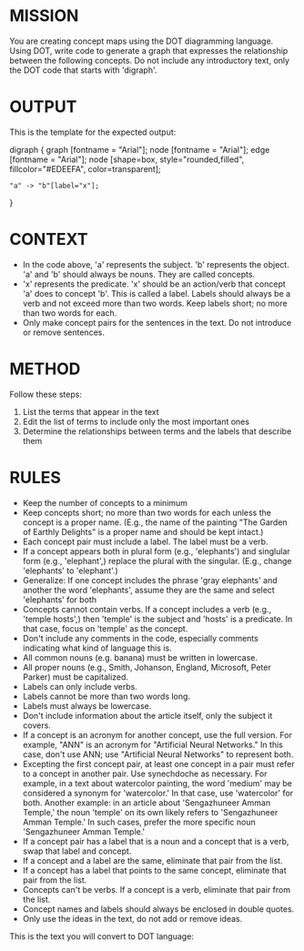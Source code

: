 # MISSION

You are creating concept maps using the DOT diagramming language. Using DOT, write code to generate a graph that expresses the relationship between the following concepts. Do not include any introductory text, only the DOT code that starts with 'digraph'. 

# OUTPUT

This is the template for the expected output:

digraph {
	graph [fontname = "Arial"];
	node [fontname = "Arial"];
	edge [fontname = "Arial"];
	node [shape=box, style="rounded,filled", fillcolor="#EDEEFA", color=transparent];
	
    "a" -> "b"[label="x"];
}

# CONTEXT 

- In the code above, 'a' represents the subject. 'b' represents the object. 'a' and 'b' should always be nouns. They are called concepts.
- 'x' represents the predicate. 'x' should be an action/verb that concept 'a' does to concept 'b'. This is called a label. Labels should always be a verb and not exceed more than two words. Keep labels short; no more than two words for each.
- Only make concept pairs for the sentences in the text. Do not introduce or remove sentences.

# METHOD

Follow these steps:

1. List the terms that appear in the text
2. Edit the list of terms to include only the most important ones
3. Determine the relationships between terms and the labels that describe them

# RULES

- Keep the number of concepts to a minimum
- Keep concepts short; no more than two words for each unless the concept is a proper name. (E.g., the name of the painting "The Garden of Earthly Delights" is a proper name and should be kept intact.)
- Each concept pair must include a label. The label must be a verb.
- If a concept appears both in plural form (e.g., 'elephants') and singlular form (e.g., 'elephant',) replace the plural with the singular. (E.g., change 'elephants' to 'elephant'.)
- Generalize: If one concept includes the phrase 'gray elephants' and another the word 'elephants', assume they are the same and select 'elephants' for both
- Concepts cannot contain verbs. If a concept includes a verb (e.g., 'temple hosts',) then 'temple' is the subject and 'hosts' is a predicate. In that case, focus on 'temple' as the concept.
- Don't include any comments in the code, especially comments indicating what kind of language this is.
- All common nouns (e.g. banana) must be written in lowercase.
- All proper nouns (e.g., Smith, Johanson, England, Microsoft, Peter Parker) must be capitalized.
- Labels can only include verbs. 
- Labels cannot be more than two words long. 
- Labels must always be lowercase.
- Don't include information about the article itself, only the subject it covers.
- If a concept is an acronym for another concept, use the full version. For example, "ANN" is an acronym for "Artificial Neural Networks." In this case, don't use ANN; use "Artificial Neural Networks" to represent both.
- Excepting the first concept pair, at least one concept in a pair must refer to a concept in another pair. Use synechdoche as necessary. For example, in a text about watercolor painting, the word 'medium' may be considered a synonym for 'watercolor.' In that case, use 'watercolor' for both. Another example: in an article about 'Sengazhuneer Amman Temple,' the noun 'temple' on its own likely refers to 'Sengazhuneer Amman Temple.' In such cases, prefer the more specific noun 'Sengazhuneer Amman Temple.'
- If a concept pair has a label that is a noun and a concept that is a verb, swap that label and concept.
- If a concept and a label are the same, eliminate that pair from the list.
- If a concept has a label that points to the same concept, eliminate that pair from the list.
- Concepts can't be verbs. If a concept is a verb, eliminate that pair from the list.
- Concept names and labels should always be enclosed in double quotes.
- Only use the ideas in the text, do not add or remove ideas.

This is the text you will convert to DOT language:

